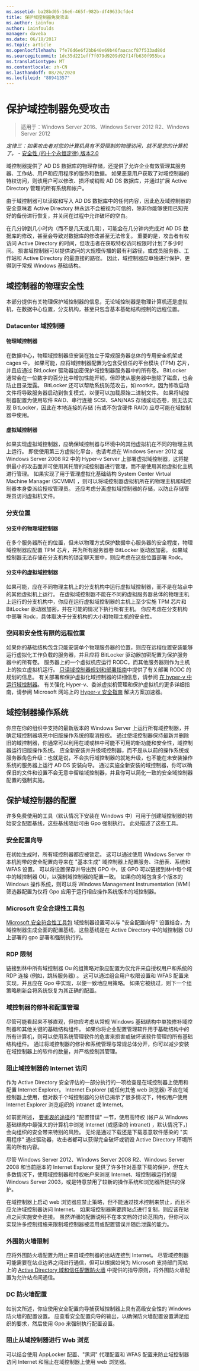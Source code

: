 ```yaml
---
ms.assetid: ba28bd05-16e6-465f-982b-df49633cfde4
title: 保护域控制器免受攻击
ms.author: iainfou
author: iainfoulds
manager: daveba
ms.date: 06/18/2017
ms.topic: article
ms.openlocfilehash: 7fe76d6e6f2bb640e69b46faacacf87f533ad80d
ms.sourcegitcommit: 1dc35d221eff7f079d9209d92f14fb630f955bca
ms.translationtype: MT
ms.contentlocale: zh-CN
ms.lasthandoff: 08/26/2020
ms.locfileid: "88941357"
---
```

# <a name="securing-domain-controllers-against-attack"></a>保护域控制器免受攻击

> 适用于：Windows Server 2016、Windows Server 2012 R2、Windows Server 2012

*定律三：如果攻击者对您的计算机具有不受限制的物理访问，就不是您的计算机了。* - [安全性 (的十个永恒定律) 版本2.0 ](https://www.microsoft.com/en-us/msrc?rtc=1)

域控制器提供了 AD DS 数据库的物理存储，还提供了允许企业有效管理其服务器、工作站、用户和应用程序的服务和数据。 如果恶意用户获取了对域控制器的特权访问，则该用户可以修改、损坏或销毁 AD DS 数据库，并通过扩展 Active Directory 管理的所有系统和帐户。

由于域控制器可以读取和写入 AD DS 数据库中的任何内容，因此危及域控制器的安全意味着 Active Directory 林永远不会被视为可信的，除非你能够使用已知完好的备份进行恢复，并关闭在过程中允许破坏的空白。

在几分钟到几小时内（而不是几天或几周），可能会在几分钟内完成对 AD DS 数据库的修改，甚至会导致对数据库的修改甚至无法修复。 重要的是，攻击者有权访问 Active Directory 的时间，但攻击者在获取特权访问权限时计划了多少时间。 损害域控制器可以提供访问的大规模传播的最有利路径，或成员服务器、工作站和 Active Directory 的最直接的路径。 因此，域控制器应单独进行保护，更得到于常规 Windows 基础结构。

## <a name="physical-security-for-domain-controllers"></a>域控制器的物理安全性

本部分提供有关物理保护域控制器的信息，无论域控制器是物理计算机还是虚拟机，在数据中心位置，分支机构，甚至只包含基本基础结构控制的远程位置。

### <a name="datacenter-domain-controllers"></a>Datacenter 域控制器

#### <a name="physical-domain-controllers"></a>物理域控制器

在数据中心，物理域控制器应安装在独立于常规服务器总体的专用安全机架或 cages 中。 如果可能，应将域控制器配置为包含受信任的平台模块 (TPM) 芯片，并且应通过 BitLocker 驱动器加密保护域控制器服务器中的所有卷。 BitLocker 通常会在一位数字的百分比中增加性能开销，但即使从服务器中删除了磁盘，也会防止目录泄露。 BitLocker 还可以帮助系统防范攻击，如 rootkit，因为修改启动文件将导致服务器启动到恢复模式，以便可以加载原始二进制文件。 如果将域控制器配置为使用软件 RAID、串行连接 SCSI、SAN/NAS 存储或动态卷，则无法实现 BitLocker，因此在本地连接的存储 (有或不包含硬件 RAID) 应尽可能在域控制器中使用。

#### <a name="virtual-domain-controllers"></a>虚拟域控制器

如果实现虚拟域控制器，应确保域控制器与环境中的其他虚拟机在不同的物理主机上运行。 即使使用第三方虚拟化平台，也请考虑在 Windows Server 2012 或 Windows Server 2008 R2 中的 Hyper-v Server 上部署虚拟域控制器，这将提供最小的攻击面并可使用其托管的域控制器进行管理，而不是使用其他虚拟化主机进行管理。 如果实现了用于管理虚拟化基础结构 System Center Virtual Machine Manager (SCVMM) ，则可以将域控制器虚拟机所在的物理主机和域控制器本身委派给授权管理员。 还应考虑分离虚拟域控制器的存储，以防止存储管理员访问虚拟机文件。

### <a name="branch-locations"></a>分支位置

#### <a name="physical-domain-controllers-in-branches"></a>分支中的物理域控制器

在多个服务器所在的位置，但未以物理方式保护数据中心服务器的安全程度，物理域控制器应配置 TPM 芯片，并为所有服务器卷 BitLocker 驱动器加密。 如果域控制器无法存储在分支机构的锁定聊天室中，则应考虑在这些位置部署 Rodc。

#### <a name="virtual-domain-controllers-in-branches"></a>分支中的虚拟域控制器

如果可能，应在不同物理主机上的分支机构中运行虚拟域控制器，而不是在站点中的其他虚拟机上运行。 在虚拟域控制器不能在不同的虚拟服务器总体的物理主机上运行的分支机构中，你应在运行虚拟域控制器的主机上至少实施 TPM 芯片和 BitLocker 驱动器加密，并在可能的情况下执行所有主机。 你应考虑在分支机构中部署 Rodc，具体取决于分支机构的大小和物理主机的安全性。

### <a name="remote-locations-with-limited-space-and-security"></a>空间和安全性有限的远程位置

如果你的基础结构包含只能安装单个物理服务器的位置，则应在远程位置安装能够运行虚拟化工作负载的服务器，并且应将 BitLocker 驱动器加密配置为保护服务器中的所有卷。 服务器上的一个虚拟机应运行 RODC，而其他服务器则作为主机上的独立虚拟机运行。 [只读域控制器规划和部署指南](/previous-versions/windows/it-pro/windows-server-2008-r2-and-2008/cc771744(v=ws.10))中提供了有关部署 RODC 的规划的信息。 有关部署和保护虚拟化域控制器的详细信息，请参阅 [在 hyper-v 中运行域控制器](/previous-versions/windows/it-pro/windows-server-2008-r2-and-2008/dd363553(v=ws.10))。 有关强化 Hyper-v、委派虚拟机管理和保护虚拟机的更多详细指南，请参阅 Microsoft 网站上的 [Hyper-v 安全指南](https://www.microsoft.com/download/details.aspx?id=16650) 解决方案加速器。

## <a name="domain-controller-operating-systems"></a>域控制器操作系统

你应在你的组织中支持的最新版本的 Windows Server 上运行所有域控制器，并确定域控制器填充中旧版操作系统的取消授权。 通过使域控制器保持最新并删除旧的域控制器，你通常可以利用在域或林中可能不可用的新功能和安全性，域控制器运行旧版操作系统。 应全新安装并升级域控制器，而不是从以前的操作系统或服务器角色升级：也就是说，不会执行域控制器的就地升级，也不能在未安装操作系统的服务器上运行 AD DS 安装向导。 通过实施全新安装的域控制器，你可以确保旧的文件和设置不会无意中留给域控制器，并且你可以简化一致的安全域控制器配置的强制实施。

## <a name="secure-configuration-of-domain-controllers"></a>保护域控制器的配置

许多免费使用的工具（默认情况下安装在 Windows 中）可用于创建域控制器的初始安全配置基线，这些基线随后可由 Gpo 强制执行。 此处描述了这些工具。

### <a name="security-configuration-wizard"></a>安全配置向导

在初始生成时，所有域控制器都应被锁定。 这可以通过使用 Windows Server 中本机附带的安全配置向导来在 "基本生成" 域控制器上配置服务、注册表、系统和 WFAS 设置。 可以将设置保存并导出到 GPO 中，该 GPO 可以链接到林中每个域中的域控制器 OU，以强制域控制器的配置一致。 如果你的域包含多个版本的 Windows 操作系统，则可以将 Windows Management Instrumentation (WMI) 筛选器配置为仅将 Gpo 应用于运行相应操作系统版本的域控制器。

### <a name="microsoft-security-compliance-toolkit"></a>Microsoft 安全合规性工具包

[Microsoft 安全符合性工具包](https://microsoft.com/download/details.aspx?id=55319) 域控制器设置可以与 "安全配置向导" 设置结合，为域控制器生成全面的配置基线，这些基线是在 Active Directory 中的域控制器 OU 上部署的 gpo 部署和强制执行的。

### <a name="rdp-restrictions"></a>RDP 限制

链接到林中所有域控制器 Ou 的组策略对象应配置为仅允许来自授权用户和系统的 RDP 连接 (例如，跳转服务器) 。 这可以通过组合用户权限设置和 WFAS 配置来实现，并且应在 Gpo 中实现，以便一致地应用策略。 如果它被绕过，则下一个组策略刷新会将系统恢复为其正确的配置。

### <a name="patch-and-configuration-management-for-domain-controllers"></a>域控制器的修补和配置管理

尽管可能看起来不够直观，但你应考虑从常规 Windows 基础结构中单独修补域控制器和其他关键的基础结构组件。 如果你将企业配置管理软件用于基础结构中的所有计算机，则可以使用系统管理软件的危害来损害或破坏该软件管理的所有基础结构组件。 通过将域控制器的修补和系统管理与常规总体分开，你可以减少安装在域控制器上的软件的数量，并严格控制其管理。

### <a name="blocking-internet-access-for-domain-controllers"></a>阻止域控制器的 Internet 访问

作为 Active Directory 安全评估的一部分执行的一项检查是在域控制器上使用和配置 Internet Explorer。 Internet Explorer (或任何其他 web 浏览器) 不应在域控制器上使用，但对数千个域控制器的分析已揭示了很多情况下，特权用户使用 Internet Explorer 浏览组织的 intranet 或 Internet。

如前面所述， [要折衷的途径](../../../ad-ds/plan/security-best-practices/Avenues-to-Compromise.md)的 "配置错误" 一节，使用高特权 (帐户从 Windows 基础结构中最强大的计算机中浏览 Internet (或感染的 intranet) ，默认情况下，) 会向组织的安全带来特别的风险。 无论是通过下载还是下载恶意软件感染的 "实用程序" 通过驱动器，攻击者都可以获得完全破坏或销毁 Active Directory 环境所需的所有内容。

尽管 Windows Server 2012、Windows Server 2008 R2、Windows Server 2008 和当前版本的 Internet Explorer 提供了许多针对恶意下载的保护，但在大多数情况下，使用域控制器和特权帐户来浏览 Internet、域控制器运行的是 Windows Server 2003，或是特意禁用了较新的操作系统和浏览器所提供的保护。

在域控制器上启动 web 浏览器应禁止策略，但不能通过技术控制来禁止，而且不应允许域控制器访问 Internet。 如果域控制器需要跨站点进行复制，则应该在站点之间实施安全连接。 虽然详细的配置说明不在本文档的讨论范围内，但你可以实现许多控制措施来限制域控制器被滥用或配置错误并随后泄露的能力。

### <a name="perimeter-firewall-restrictions"></a>外围防火墙限制

应将外围防火墙配置为阻止来自域控制器的出站连接到 Internet。 尽管域控制器可能需要在站点边界之间进行通信，但可以根据如何为 Microsoft 支持部门网站上的 [Active Directory 域和信任配置防火墙](https://support.microsoft.com/kb/179442) 中提供的指导原则，将外围防火墙配置为允许站点间通信。

### <a name="dc-firewall-configurations"></a>DC 防火墙配置

如前文所述，你应使用安全配置向导捕获域控制器上具有高级安全性的 Windows 防火墙的配置设置。 应查看安全配置向导的输出，以确保防火墙配置设置满足组织的要求，然后使用 Gpo 来强制执行配置设置。

### <a name="preventing-web-browsing-from-domain-controllers"></a>阻止从域控制器进行 Web 浏览

可以结合使用 AppLocker 配置、"黑洞" 代理配置和 WFAS 配置来防止域控制器访问 Internet 和阻止在域控制器上使用 web 浏览器。

